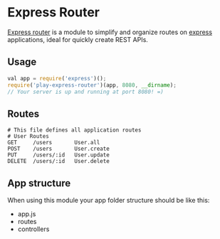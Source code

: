 # **Express Router**
[Express router](https://github.com/joaotarla/express-router) is a module to simplify and organize routes on [express](http://expressjs.com) applications, ideal for quickly create REST APIs.

## Usage
```javascript
val app = require('express')();
require('play-express-router')(app, 8080, __dirname);
// Your server is up and running at port 8080! =)
```

## Routes
```
# This file defines all application routes
# User Routes
GET     /users       User.all
POST    /users       User.create      
PUT     /users/:id   User.update
DELETE  /users/:id   User.delete

```
## App structure
When using this module your app folder structure should be like this:

- app.js
- routes
- controllers

